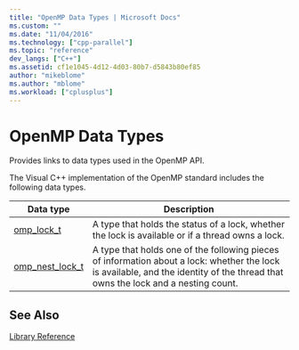 ```yaml
---
title: "OpenMP Data Types | Microsoft Docs"
ms.custom: ""
ms.date: "11/04/2016"
ms.technology: ["cpp-parallel"]
ms.topic: "reference"
dev_langs: ["C++"]
ms.assetid: cf1e1045-4d12-4d03-80b7-d5843b80ef85
author: "mikeblome"
ms.author: "mblome"
ms.workload: ["cplusplus"]
---
```

# OpenMP Data Types
Provides links to data types used in the OpenMP API.  
  
 The Visual C++ implementation of the OpenMP standard includes the following data types.  
  
|Data type|Description|  
|---------------|-----------------|  
|[omp_lock_t](../../../parallel/openmp/reference/omp-lock-t.md)|A type that holds the status of a lock, whether the lock is available or if a thread owns a lock.|  
|[omp_nest_lock_t](../../../parallel/openmp/reference/omp-nest-lock-t.md)|A type that holds one of the following pieces of information about a lock: whether the lock is available, and the identity of the thread that owns the lock and a nesting count.|  
  
## See Also  
 [Library Reference](../../../parallel/openmp/reference/openmp-library-reference.md)